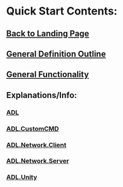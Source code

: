 # Quick Start Contents:

## <a href="https://bytechkr.github.io/ADL/README.md" target="_blank">Back to Landing Page</a>

## <a href="https://bytechkr.github.io/ADL/quick_start/adl_def_outline.html" target="_blank">General Definition Outline</a>
## <a href="https://bytechkr.github.io/ADL/quick_start/adl_functionality.html" target="_blank">General Functionality</a>

## Explanations/Info:
### <a href="https://bytechkr.github.io/ADL/quick_start/adl_explanations.html" target="_blank">ADL</a>
### <a href="https://bytechkr.github.io/ADL/quick_start/adl_customcmd_explanations.html" target="_blank">ADL.CustomCMD</a>
### <a href="https://bytechkr.github.io/ADL/quick_start/adl_network_client_explanation.html" target="_blank">ADL.Network.Client</a>
### <a href="https://bytechkr.github.io/ADL/quick_start/adl_network_server_explanation.html" target="_blank">ADL.Network.Server</a>
### <a href="https://bytechkr.github.io/ADL/quick_start/adl_unity_explanation.html" target="_blank">ADL.Unity</a>
